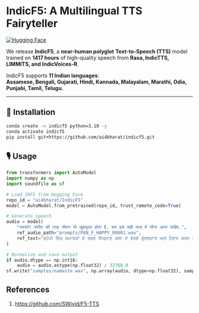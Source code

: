 # **IndicF5: A Multilingual TTS Fairyteller**

[![Hugging Face](https://img.shields.io/badge/HuggingFace-Model-orange)](https://huggingface.co/ai4bharat/IndicF5)


We release **IndicF5**, a **near-human polyglot** **Text-to-Speech (TTS)** model trained on **1417 hours** of high-quality speech from **Rasa, IndicTTS, LIMMITS, and IndicVoices-R**.  

IndicF5 supports **11 Indian languages**:  
**Assamese, Bengali, Gujarati, Hindi, Kannada, Malayalam, Marathi, Odia, Punjabi, Tamil, Telugu.**  

---

## 🚀 Installation
```bash
conda create -n indicf5 python=3.10 -y
conda activate indicf5
pip install git+https://github.com/ai4bharat/indicf5.git
```


## 🎙 Usage
```python
from transformers import AutoModel
import numpy as np
import soundfile as sf

# Load INF5 from Hugging Face
repo_id = "ai4bharat/IndicF5"
model = AutoModel.from_pretrained(repo_id, trust_remote_code=True)

# Generate speech
audio = model(
    "नमस्ते! संगीत की तरह जीवन भी खूबसूरत होता है, बस इसे सही ताल में जीना आना चाहिए.",
    ref_audio_path="prompts/PAN_F_HAPPY_00001.wav",
    ref_text="ਭਹੰਪੀ ਵਿੱਚ ਸਮਾਰਕਾਂ ਦੇ ਭਵਨ ਨਿਰਮਾਣ ਕਲਾ ਦੇ ਵੇਰਵੇ ਗੁੰਝਲਦਾਰ ਅਤੇ ਹੈਰਾਨ ਕਰਨ ਵਾਲੇ ਹਨ, ਜੋ ਮੈਨੂੰ ਖੁਸ਼ ਕਰਦੇ  ਹਨ।"
)

# Normalize and save output
if audio.dtype == np.int16:
    audio = audio.astype(np.float32) / 32768.0
sf.write("samples/namaste.wav", np.array(audio, dtype=np.float32), samplerate=24000)
```

## References

1. https://github.com/SWivid/F5-TTS
